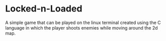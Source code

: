# Locked-n-Loaded
A simple game that can be played on the linux terminal created using the C language in which the player shoots enemies while moving around the 2d map.
